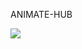 ANIMATE-HUB


<img src="https://drive.google.com/file/d/1mPiCNgsAMP0R0zvSzKDUbmsHCGh0-WEx/view?usp=drive_link" start="1000" />